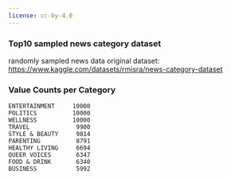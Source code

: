 ```yaml
---
license: cc-by-4.0
---
```


### Top10 sampled news category dataset
randomly sampled news data
original dataset: https://www.kaggle.com/datasets/rmisra/news-category-dataset

### Value Counts per Category
```
ENTERTAINMENT     10000
POLITICS          10000
WELLNESS          10000
TRAVEL             9900
STYLE & BEAUTY     9814
PARENTING          8791
HEALTHY LIVING     6694
QUEER VOICES       6347
FOOD & DRINK       6340
BUSINESS           5992
```
